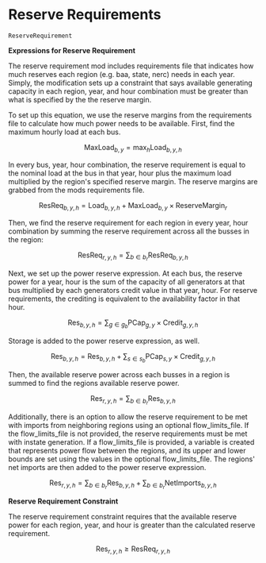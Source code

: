 Reserve Requirements
=========

```@docs
ReserveRequirement
```

**Expressions for Reserve Requirement**

The reserve requirement mod includes requirements file that indicates how much reserves each region (e.g. baa, state, nerc) needs in each year. Simply, the modification sets up a constraint that says available generating capacity in each region, year, and hour combination must be greater than what is specified by the the reserve margin.

To set up this equation, we use the reserve margins from the requirements file to calculate how much power needs to be available. First, find the maximum hourly load at each bus. 

$$
\
\text{MaxLoad}_{b,y} = \max_{h} \text{Load}_{b,y,h}
\
$$

In every bus, year, hour combination, the reserve requirement is equal to the nominal load at the bus in that year, hour plus the maximum load multiplied by the region's specified reserve margin. The reserve margins are grabbed from the mods requirements file.

$$
\text{ResReq}_{b,y,h} = \text{Load}_{b,y,h} + \text{MaxLoad}_{b,y} \times \text{ReserveMargin}_{r}
$$

Then, we find the reserve requirement for each region in every year, hour combination by summing the reserve requirement across all the busses in the region:

$$
\text{ResReq}_{r,y,h} = \sum_{b \in b_r} \text{ResReq}_{b,y,h}
$$

Next, we set up the power reserve expression. At each bus, the reserve power for a year, hour is the sum of the capacity of all generators at that bus multiplied by each generators credit value in that year, hour. For reserve requirements, the crediting is equivalent to the availability factor in that hour. 

$$
\text{Res}_{b,y,h} = \sum_{g \in g_b} \text{PCap}_{g,y} \times \text{Credit}_{g,y,h}
$$

Storage is added to the power reserve expression, as well.

$$
\text{Res}_{b,y,h} = \text{Res}_{b,y,h} + \sum_{s \in s_b} \text{PCap}_{s,y} \times \text{Credit}_{g,y,h}
$$

Then, the available reserve power across each busses in a region is summed to find the regions available reserve power.

$$
\text{Res}_{r,y,h} = \sum_{b \in b_r} \text{Res}_{b,y,h}
$$

Additionally, there is an option to allow the reserve requirement to be met with imports from neighboring regions using an optional flow_limits_file. If the flow_limits_file is not provided, the reserve requirements must be met with instate generation. If a flow_limits_file is provided, a variable is created that represents power flow between the regions, and its upper and lower bounds are set using the values in the optional flow_limits_file. The regions' net imports are then added to the power reserve expression.

$$
\
\text{Res}_{r,y,h} =
\sum_{b \in b_r} \text{Res}_{b,y,h}
+ 
\sum_{b \in b_r} \text{NetImports}_{b,y,h}
\
$$

**Reserve Requirement Constraint**

The reserve requirement constraint requires that the available reserve power for each region, year, and hour is greater than the calculated reserve requirement.

$$
\text{Res}_{r,y,h} \ge \text{ResReq}_{r,y,h}
$$
